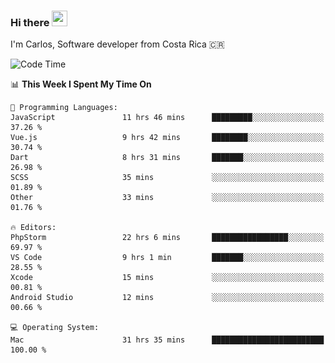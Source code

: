 ### Hi there <img src="https://media.giphy.com/media/hvRJCLFzcasrR4ia7z/giphy.gif" width="25px" height="25px">

I'm Carlos, Software developer from Costa Rica 🇨🇷

[//]: # (<a href="https://app.daily.dev/carum98"><img src="https://github.com/carum98/carum98/blob/main/devcard.svg" width="400" alt="Carlos Umaña Acevedo's Dev Card"/></a>)


<!--START_SECTION:waka-->
![Code Time](http://img.shields.io/badge/Code%20Time-12%2C620%20hrs%2010%20mins-blue)

📊 **This Week I Spent My Time On** 

```text
💬 Programming Languages: 
JavaScript               11 hrs 46 mins      █████████░░░░░░░░░░░░░░░░   37.26 % 
Vue.js                   9 hrs 42 mins       ████████░░░░░░░░░░░░░░░░░   30.74 % 
Dart                     8 hrs 31 mins       ███████░░░░░░░░░░░░░░░░░░   26.98 % 
SCSS                     35 mins             ░░░░░░░░░░░░░░░░░░░░░░░░░   01.89 % 
Other                    33 mins             ░░░░░░░░░░░░░░░░░░░░░░░░░   01.76 % 

🔥 Editors: 
PhpStorm                 22 hrs 6 mins       █████████████████░░░░░░░░   69.97 % 
VS Code                  9 hrs 1 min         ███████░░░░░░░░░░░░░░░░░░   28.55 % 
Xcode                    15 mins             ░░░░░░░░░░░░░░░░░░░░░░░░░   00.81 % 
Android Studio           12 mins             ░░░░░░░░░░░░░░░░░░░░░░░░░   00.66 % 

💻 Operating System: 
Mac                      31 hrs 35 mins      █████████████████████████   100.00 % 
```


<!--END_SECTION:waka-->
